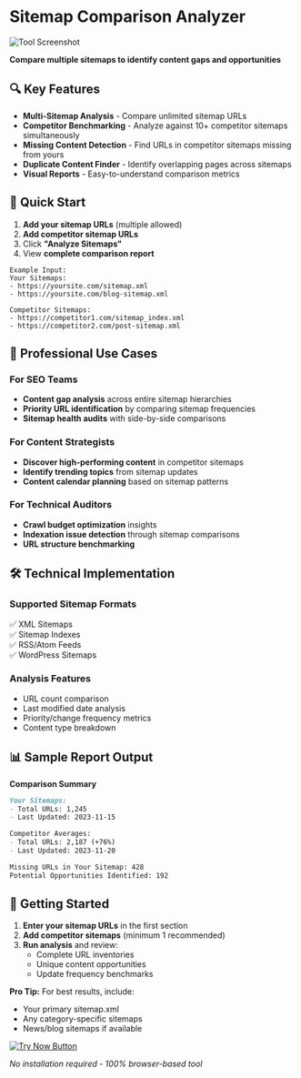 # Sitemap Comparison Analyzer  

![Tool Screenshot](https://via.placeholder.com/800x500.png?text=Sitemap+Comparison+Tool)  

**Compare multiple sitemaps to identify content gaps and opportunities**  

## 🔍 Key Features  

- **Multi-Sitemap Analysis** - Compare unlimited sitemap URLs  
- **Competitor Benchmarking** - Analyze against 10+ competitor sitemaps simultaneously  
- **Missing Content Detection** - Find URLs in competitor sitemaps missing from yours  
- **Duplicate Content Finder** - Identify overlapping pages across sitemaps  
- **Visual Reports** - Easy-to-understand comparison metrics  

## 🚦 Quick Start  

1. **Add your sitemap URLs** (multiple allowed)  
2. **Add competitor sitemap URLs**  
3. Click **"Analyze Sitemaps"**  
4. View **complete comparison report**  

```plaintext
Example Input:
Your Sitemaps: 
- https://yoursite.com/sitemap.xml  
- https://yoursite.com/blog-sitemap.xml  

Competitor Sitemaps:
- https://competitor1.com/sitemap_index.xml  
- https://competitor2.com/post-sitemap.xml  
```

## 💼 Professional Use Cases  

### For SEO Teams  
- **Content gap analysis** across entire sitemap hierarchies  
- **Priority URL identification** by comparing sitemap frequencies  
- **Sitemap health audits** with side-by-side comparisons  

### For Content Strategists  
- **Discover high-performing content** in competitor sitemaps  
- **Identify trending topics** from sitemap updates  
- **Content calendar planning** based on sitemap patterns  

### For Technical Auditors  
- **Crawl budget optimization** insights  
- **Indexation issue detection** through sitemap comparisons  
- **URL structure benchmarking**  

## 🛠️ Technical Implementation  

### Supported Sitemap Formats  
✅ XML Sitemaps  
✅ Sitemap Indexes  
✅ RSS/Atom Feeds  
✅ WordPress Sitemaps  

### Analysis Features  
- URL count comparison  
- Last modified date analysis  
- Priority/change frequency metrics  
- Content type breakdown  

## 📊 Sample Report Output  

**Comparison Summary**  
```markdown
Your Sitemaps:  
- Total URLs: 1,245  
- Last Updated: 2023-11-15  

Competitor Averages:  
- Total URLs: 2,187 (+76%)  
- Last Updated: 2023-11-20  

Missing URLs in Your Sitemap: 428  
Potential Opportunities Identified: 192  
```

## 🚀 Getting Started  

1. **Enter your sitemap URLs** in the first section  
2. **Add competitor sitemaps** (minimum 1 recommended)  
3. **Run analysis** and review:  
   - Complete URL inventories  
   - Unique content opportunities  
   - Update frequency benchmarks  

**Pro Tip:** For best results, include:  
- Your primary sitemap.xml  
- Any category-specific sitemaps  
- News/blog sitemaps if available  

[![Try Now Button](https://via.placeholder.com/200x50.png?text=Analyze+Sitemaps+Now)]()  

*No installation required - 100% browser-based tool*
